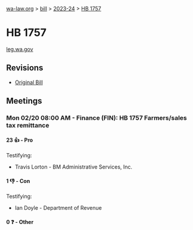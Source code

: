 [wa-law.org](/) > [bill](/bill/) > [2023-24](/bill/2023-24/) > [HB 1757](/bill/2023-24/hb/1757/)

# HB 1757
[leg.wa.gov](https://app.leg.wa.gov/billsummary?BillNumber=1757&Year=2023&Initiative=false)

## Revisions
* [Original Bill](1/)

## Meetings
### Mon 02/20 08:00 AM - Finance (FIN): HB 1757 Farmers/sales tax remittance
#### 23 👍 - Pro
Testifying:
* Travis Lorton - BM Administrative Services, Inc.

#### 1 👎 - Con
Testifying:
* Ian Doyle - Department of Revenue

#### 0 ❓ - Other
